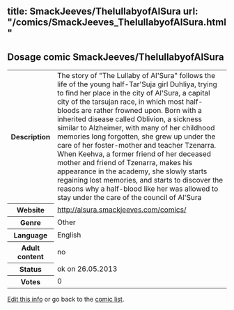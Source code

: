 title: SmackJeeves/ThelullabyofAlSura
url: "/comics/SmackJeeves_ThelullabyofAlSura.html"
---
Dosage comic SmackJeeves/ThelullabyofAlSura
-----------------------------------------

<p id="msg"></p>
<script type="text/javascript">
if (window.location.search === '?edit_info_mail=sent_ok') {
  var elem = document.getElementById("msg");
  elem.innerHTML = 'Edited information sucessfully sent for review, which is usually done daily. Thanks!';
  elem.className = 'ok';
}
</script>
<table class="comicinfo">
<tr>
<th>Description</th><td>The story of &quot;The Lullaby of Al'Sura&quot; follows the life of the young half-Tar'Suja girl Duhliya, trying to find her place in the city of Al'Sura, a capital city of the tarsujan race, in which most half-bloods are rather frowned upon. Born with a inherited disease called Oblivion, a sickness similar to Alzheimer, with many of her childhood memories long forgotten, she grew up under the care of her foster-mother and teacher Tzenarra. When Keehva, a former friend of her deceased mother and friend of Tzenarra, makes his appearance in the academy, she slowly starts regaining lost memories, and starts to discover the reasons why a half-blood like her was allowed to stay under the care of the council of Al'Sura</td>
</tr>
<tr>
<th>Website</th><td><a href="http://alsura.smackjeeves.com/comics/">http://alsura.smackjeeves.com/comics/</a></td>
</tr>
<tr>
<th>Genre</th><td>Other</td>
</tr>
<tr>
<th>Language</th><td>English</td>
</tr>
<tr>
<th>Adult content</th><td>no</td>
</tr>
<tr>
<th>Status</th><td>ok on 26.05.2013</td>
</tr>
<tr>
<th>Votes</th><td>0</td>
</tr>
</table>

[Edit this info](SmackJeeves_ThelullabyofAlSura_edit.html) or go back to the [comic list](../comic-index.html).
